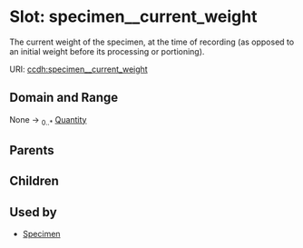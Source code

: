 
# Slot: specimen__current_weight


The current weight of the specimen, at the time of recording (as opposed to an initial weight before its processing or portioning).

URI: [ccdh:specimen__current_weight](https://example.org/ccdh/specimen__current_weight)


## Domain and Range

None ->  <sub>0..*</sub> [Quantity](../classes/Quantity.md)

## Parents


## Children


## Used by

 * [Specimen](../classes/Specimen.md)
